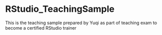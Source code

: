 # RStudio_TeachingSample
This is the teaching sample prepared by Yuqi as part of teaching exam to become a certified RStudio trainer
